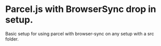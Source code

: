 # Parcel.js with BrowserSync drop in setup.
Basic setup for using parcel with browser-sync on any setup with a src folder.
